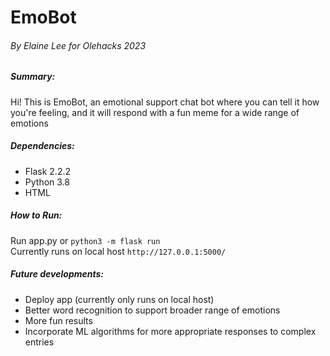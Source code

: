 # EmoBot                

###### By Elaine Lee for Olehacks 2023             


##### Summary:        
Hi! This is EmoBot, an emotional support chat bot where you can
tell it how you're feeling, and it will respond with a fun meme for
a wide range of emotions          


##### Dependencies:   
- Flask 2.2.2
- Python 3.8
- HTML

 
##### How to Run:   
Run app.py or `python3 -m flask run`        
Currently runs on local host `http://127.0.0.1:5000/`             


##### Future developments:  
- Deploy app (currently only runs on local host)         
- Better word recognition to support broader range of emotions    
- More fun results         
- Incorporate ML algorithms for more appropriate responses to complex entries                            
